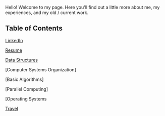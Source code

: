Hello! Welcome to my page. Here you'll find out a little more about me, my experiences, and my old / current work.

## Table of Contents

[LinkedIn](https://www.linkedin.com/in/tracy-d-362180129/)

[Resume](https://tdong185.github.io/home/resume)

[Data Structures](https://tdong185.github.io/home/data_structures)

[Computer Systems Organization]

[Basic Algorithms]

[Parallel Computing]

[Operating Systems

[Travel](https://tdong185.github.io/home/travel)
